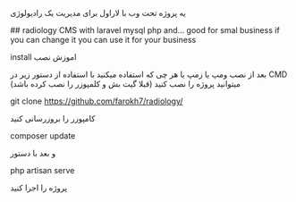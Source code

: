 
</p>
<p>یه پروژه تحت وب با لاراول برای مدیریت یک رادیولوژی</p>
## radiology CMS 
with laravel mysql php and...
good for smal business if you can change it you can use it for your business



install   اموزش نصب

بعد از نصب ومپ یا زمپ یا هر چی که استفاده میکنید با استفاده از دستور زیر در CMD میتوانید پروژه را نصب کنید (قبلا گیت بش و کلمپوزر را نصب کرده باشد)


git clone https://github.com/farokh7/radiology/

کامپوزر را بروزرسانی کنید

composer update

و بعد با دستور 


php artisan serve 

پروژه را اجرا کنید





